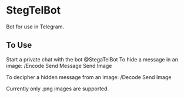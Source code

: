# StegTelBot
Bot for use in Telegram. 

## To Use
Start a private chat with the bot @StegaTelBot
To hide a message in an image:
  /Encode
  Send Message
  Send Image

To decipher a hidden message from an image:
  /Decode
  Send Image

Currently only .png images are supported.
